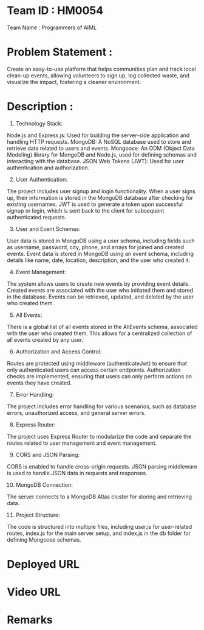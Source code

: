 # Team ID : HM0054                
  
  Team Name : Programmers of AIML

# Problem Statement :
  
  Create an easy-to-use platform that helps communities plan and track local clean-up events, allowing volunteers to sign up, log collected waste, and visualize the impact, fostering a cleaner environment.

# Description :
           
  1. Technology Stack:

  Node.js and Express.js: Used for building the server-side application and handling HTTP requests.
  MongoDB: A NoSQL database used to store and retrieve data related to users and events.
  Mongoose: An ODM (Object Data Modeling) library for MongoDB and Node.js, used for defining schemas and interacting with the database.
  JSON Web Tokens (JWT): Used for user authentication and authorization.
  
  2. User Authentication:
  
  The project includes user signup and login functionality.
  When a user signs up, their information is stored in the MongoDB database after checking for existing usernames.
  JWT is used to generate a token upon successful signup or login, which is sent back to the client for subsequent authenticated requests.
  
  3. User and Event Schemas:
  
  User data is stored in MongoDB using a user schema, including fields such as username, password, city, phone, and arrays for joined and created events.
  Event data is stored in MongoDB using an event schema, including details like name, date, location, description, and the user who created it.
  
  4. Event Management:
  
  The system allows users to create new events by providing event details.
  Created events are associated with the user who initiated them and stored in the database.
  Events can be retrieved, updated, and deleted by the user who created them.
  
  5. All Events:
  
  There is a global list of all events stored in the AllEvents schema, associated with the user who created them. This allows for a centralized collection of all events created by any user.
  
  6. Authorization and Access Control:
  
  Routes are protected using middleware (authenticateJwt) to ensure that only authenticated users can access certain endpoints.
  Authorization checks are implemented, ensuring that users can only perform actions on events they have created.
  
  7. Error Handling:
  
  The project includes error handling for various scenarios, such as database errors, unauthorized access, and general server errors.
  
  8. Express Router:
  
  The project uses Express Router to modularize the code and separate the routes related to user management and event management.
  
  9. CORS and JSON Parsing:
  
  CORS is enabled to handle cross-origin requests.
  JSON parsing middleware is used to handle JSON data in requests and responses.
  
  10. MongoDB Connection:
  
  The server connects to a MongoDB Atlas cluster for storing and retrieving data.
  
  11. Project Structure:
      
  The code is structured into multiple files, including user.js for user-related routes, index.js for the main server setup, and index.js in the db folder for defining Mongoose schemas.

# Deployed URL

  <Link>

# Video URL

  <Link>

# Remarks 

  <optional>
